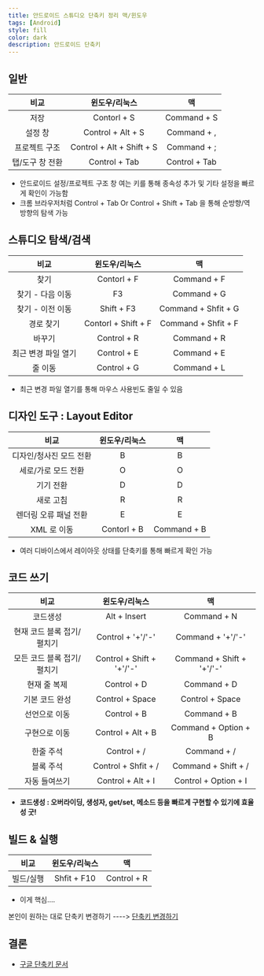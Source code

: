 ```yaml
---
title: 안드로이드 스튜디오 단축키 정리 맥/윈도우
tags: [Android]
style: fill
color: dark
description: 안드로이드 단축키 
---
```


## 일반

| 비교  | 윈도우/리눅스   | 맥   |
|:-----:|:---------:|:----------:|
| 저장  | Contorl + S  | Command + S   |
| 설정 창 |Control + Alt + S | Command + , |
| 프로젝트 구조  | Control + Alt + Shift + S | Command + ;  |
| 탭/도구 창 전환 | Control + Tab | Control + Tab | 

- 안드로이드 설정/프로젝트 구조 창 여는 키를 통해 종속성 추가 및 기타 설정을 빠르게 확인이 가능함
- 크롬 브라우저처럼 Control + Tab Or Control + Shift + Tab 을 통해 순방향/역방향의 탐색 가능


## 스튜디오 탐색/검색

| 비교  | 윈도우/리눅스   | 맥   |
|:-----:|:---------:|:----------:|
| 찾기  | Contorl + F  | Command + F   |
| 찾기 - 다음 이동  | F3 | Command + G   |
| 찾기 - 이전 이동  | Shift + F3  | Command + Shfit + G   |
| 경로 찾기  | Contorl + Shift + F  | Command + Shfit + F  |
| 바꾸기 | Control + R | Command + R |
| 최근 변경 파일 열기 | Control + E | Command + E |
| 줄 이동 | Control + G | Command + L |

- 최근 변경 파일 열기를 통해 마우스 사용빈도 줄일 수 있음


## 디자인 도구 : Layout Editor

| 비교  | 윈도우/리눅스   | 맥   |
|:-----:|:---------:|:----------:|
| 디자인/청사진 모드 전환  | B | B  |
| 세로/가로 모드 전환  | O | O |
| 기기 전환  | D  | D |
| 새로 고침  | R  | R |
| 렌더링 오류 패널 전환  | E  | E |
| XML 로 이동  | Contorl + B  | Command + B  |

- 여러 디바이스에서 레이아웃 상태를 단축키를 통해 빠르게 확인 가능


## 코드 쓰기

| 비교  | 윈도우/리눅스   | 맥   |
|:-----:|:---------:|:----------:|
| 코드생성  | Alt + Insert | Command + N |
| 현재 코드 블록 접기/펼치기  | Control + '+'/'-' | Command + '+'/'-' |
| 모든 코드 블록 접기/펼치기  | Control + Shift + '+'/'-' | Command + Shift + '+'/'-' |
| 현재 줄 복제  | Control + D | Command + D |
| 기본 코드 완성  | Control + Space | Control + Space |
| 선언으로 이동 | Control + B | Command + B |
| 구현으로 이동 | Control + Alt + B | Command + Option + B |
| 한줄 주석 | Control + / | Command + / |
| 블록 주석 | Control + Shfit + / | Command + Shift + / |
| 자동 들여쓰기 | Control + Alt + I | Control + Option + I |


- **코드생성 : 오버라이딩, 생성자, get/set, 메소드 등을 빠르게 구현할 수 있기에 효율성 굿!**


## 빌드 & 실행

| 비교  | 윈도우/리눅스   | 맥   |
|:-----:|:---------:|:----------:|
| 빌드/실행  | Shfit + F10  | Control + R |

- 이게 핵심.... 


본인이 원하는 대로 단축키 변경하기 ----> [단축키 변경하기](an-key-change)


## 결론
- [구글 단축키 문서](https://developer.android.com/studio/intro/keyboard-shortcuts?hl=ko)